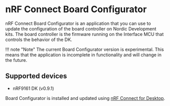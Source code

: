 # nRF Connect Board Configurator

nRF Connect Board Configurator is an application that you can use to update the configuration of the board controller on Nordic Development kits.
The board controller is the firmware running on the Interface MCU that controls the behavior of the DK.

!!! note "Note"
      The current Board Configurator version is experimental. This means that the application is incomplete in functionality and will change in the future.

## Supported devices

- nRF9161 DK (v0.9.1)

Board Configurator is installed and updated using [nRF Connect for Desktop](https://docs.nordicsemi.com/bundle/ug_nrf_connect_desktop/page/struct/nrftools_nrfconnect.html).